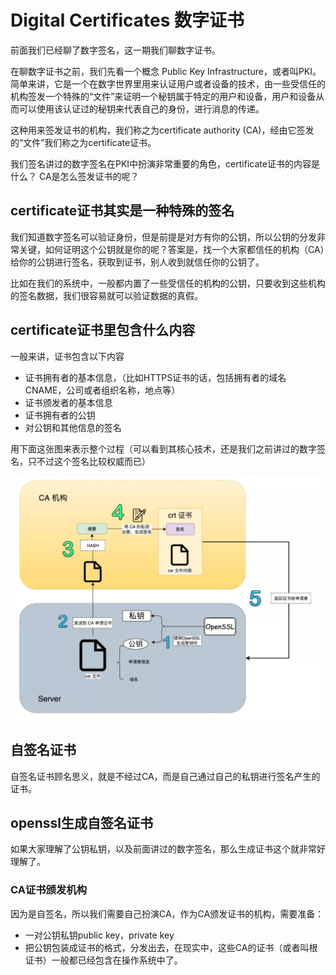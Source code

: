 # Digital Certificates 数字证书

前面我们已经聊了数字签名，这一期我们聊数字证书。

在聊数字证书之前，我们先看一个概念 Public Key Infrastructure，或者叫PKI。简单来讲，它是一个在数字世界里用来认证用户或者设备的技术，由一些受信任的机构签发一个特殊的“文件”来证明一个秘钥属于特定的用户和设备，用户和设备从而可以使用该认证过的秘钥来代表自己的身份，进行消息的传递。

这种用来签发证书的机构，我们称之为certificate authority (CA)，经由它签发的“文件”我们称之为certificate证书。

我们签名讲过的数字签名在PKI中扮演非常重要的角色，certificate证书的内容是什么？ CA是怎么签发证书的呢？


## certificate证书其实是一种特殊的签名


我们知道数字签名可以验证身份，但是前提是对方有你的公钥，所以公钥的分发非常关键，如何证明这个公钥就是你的呢？答案是，找一个大家都信任的机构（CA）给你的公钥进行签名，获取到证书，别人收到就信任你的公钥了。

比如在我们的系统中，一般都内置了一些受信任的机构的公钥，只要收到这些机构的签名数据，我们很容易就可以验证数据的真假。

## certificate证书里包含什么内容

一般来讲，证书包含以下内容

- 证书拥有者的基本信息，（比如HTTPS证书的话，包括拥有者的域名CNAME，公司或者组织名称，地点等）
- 证书颁发者的基本信息
- 证书拥有者的公钥
- 对公钥和其他信息的签名

用下面这张图来表示整个过程（可以看到其核心技术，还是我们之前讲过的数字签名，只不过这个签名比较权威而已）

![mkdocs](../img/certificate.png)

## 自签名证书

自签名证书顾名思义，就是不经过CA，而是自己通过自己的私钥进行签名产生的证书。


## openssl生成自签名证书

如果大家理解了公钥私钥，以及前面讲过的数字签名，那么生成证书这个就非常好理解了。

### CA证书颁发机构

因为是自签名，所以我们需要自己扮演CA，作为CA颁发证书的机构，需要准备：

- 一对公钥私钥public key，private key
- 把公钥包装成证书的格式，分发出去，在现实中，这些CA的证书（或者叫根证书）一般都已经包含在操作系统中了。


